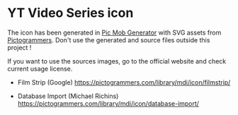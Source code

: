 # YT Video Series icon

The icon has been generated in [Pic Mob Generator](http://picmobgenerator.olfsoftware.fr) with SVG assets from [Pictogrammers](https://pictogrammers.com). Don't use the generated and source files outside this project !

If you want to use the sources images, go to the official website and check current usage license.

* Film Strip (Google)
https://pictogrammers.com/library/mdi/icon/filmstrip/

* Database Import (Michael Richins)
https://pictogrammers.com/library/mdi/icon/database-import/
